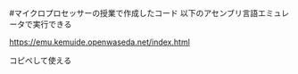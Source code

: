 #マイクロプロセッサーの授業で作成したコード
以下のアセンブリ言語エミュレータで実行できる

https://emu.kemuide.openwaseda.net/index.html

コピペして使える

